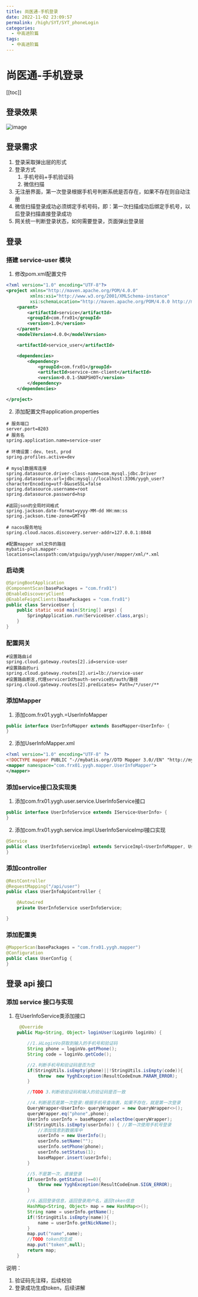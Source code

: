 ```yaml
---
title: 尚医通-手机登录
date: 2022-11-02 23:09:57
permalink: /high/SYT/SYT_phoneLogin
categories:
  - 中高进阶篇
tags:
  - 中高进阶篇
---
```

# 尚医通-手机登录

[[toc]]

## 登录效果

![image](https://cdn.staticaly.com/gh/xustudyxu/image-hosting1@master/20221102/image.38u79gt33ag0.webp)

## 登录需求

1. 登录采取弹出层的形式
2. 登录方式
   1. 手机号码+手机验证码
   2. 微信扫描
3. 无注册界面，第一次登录根据手机号判断系统是否存在，如果不存在则自动注册
4. 微信扫描登录成功必须绑定手机号码，即：第一次扫描成功后绑定手机号，以后登录扫描直接登录成功
5. 网关统一判断登录状态，如何需要登录，页面弹出登录层

## 登录

### 搭建 service-user 模块

1. 修改pom.xml配置文件

```xml
<?xml version="1.0" encoding="UTF-8"?>
<project xmlns="http://maven.apache.org/POM/4.0.0"
         xmlns:xsi="http://www.w3.org/2001/XMLSchema-instance"
         xsi:schemaLocation="http://maven.apache.org/POM/4.0.0 http://maven.apache.org/xsd/maven-4.0.0.xsd">
    <parent>
        <artifactId>service</artifactId>
        <groupId>com.frx01</groupId>
        <version>1.0</version>
    </parent>
    <modelVersion>4.0.0</modelVersion>

    <artifactId>service_user</artifactId>

    <dependencies>
        <dependency>
            <groupId>com.frx01</groupId>
            <artifactId>service-cmn-client</artifactId>
            <version>0.0.1-SNAPSHOT</version>
        </dependency>
    </dependencies>

</project>
```

2. 添加配置文件application.properties

```properties
# 服务端口
server.port=8203
# 服务名
spring.application.name=service-user

# 环境设置：dev、test、prod
spring.profiles.active=dev

# mysql数据库连接
spring.datasource.driver-class-name=com.mysql.jdbc.Driver
spring.datasource.url=jdbc:mysql://localhost:3306/yygh_user?characterEncoding=utf-8&useSSL=false
spring.datasource.username=root
spring.datasource.password=hsp

#返回json的全局时间格式
spring.jackson.date-format=yyyy-MM-dd HH:mm:ss
spring.jackson.time-zone=GMT+8

# nacos服务地址
spring.cloud.nacos.discovery.server-addr=127.0.0.1:8848

#配置mapper xml文件的路径
mybatis-plus.mapper-locations=classpath:com/atguigu/yygh/user/mapper/xml/*.xml
```

### 启动类

```java
@SpringBootApplication
@ComponentScan(basePackages = "com.frx01")
@EnableDiscoveryClient
@EnableFeignClients(basePackages = "com.frx01")
public class ServiceUser {
    public static void main(String[] args) {
        SpringApplication.run(ServiceUser.class,args);
    }
}
```

### 配置网关

```properties
#设置路由id
spring.cloud.gateway.routes[2].id=service-user
#设置路由的uri
spring.cloud.gateway.routes[2].uri=lb://service-user
#设置路由断言,代理servicerId为auth-service的/auth/路径
spring.cloud.gateway.routes[2].predicates= Path=/*/user/**
```

### 添加Mapper

1. 添加com.frx01.yygh.=UserInfoMapper

```java
public interface UserInfoMapper extends BaseMapper<UserInfo> {
}
```

2. 添加UserInfoMapper.xml

```xml
<?xml version="1.0" encoding="UTF-8" ?>
<!DOCTYPE mapper PUBLIC "-//mybatis.org//DTD Mapper 3.0//EN" "http://mybatis.org/dtd/mybatis-3-mapper.dtd" >
<mapper namespace="com.frx01.yygh.mapper.UserInfoMapper">
</mapper>
```

### 添加service接口及实现类

1. 添加com.frx01.yygh.user.service.UserInfoService接口

```java
public interface UserInfoService extends IService<UserInfo> {
}
```

2. 添加com.frx01.yygh.service.impl.UserInfoServiceImpl接口实现

```java
@Service
public class UserInfoServiceImpl extends ServiceImpl<UserInfoMapper, UserInfo> implements UserInfoService {
}
```

### 添加controller

```java
@RestController
@RequestMapping("/api/user")
public class UserInfoApiController {

    @Autowired
    private UserInfoService userInfoService;

}
```

### 添加配置类

```java
@MapperScan(basePackages = "com.frx01.yygh.mapper")
@Configuration
public class UserConfig {
}
```

## 登录 api 接口

### 添加 service 接口与实现

1. 在UserInfoService类添加接口

```java
     @Override
    public Map<String, Object> loginUser(LoginVo loginVo) {

        //1.从LoginVo获取到输入的手机号和验证码
        String phone = loginVo.getPhone();
        String code = loginVo.getCode();

        //2.判断手机号和验证码是否为空
        if(StringUtils.isEmpty(phone)||!StringUtils.isEmpty(code)){
            throw  new YyghException(ResultCodeEnum.PARAM_ERROR);
        }

        //TODO 3.判断收验证码和输入的验证码是否一致

        //4.判断是否是第一次登录:根据手机号查询表，如果不存在，就是第一次登录
        QueryWrapper<UserInfo> queryWrapper = new QueryWrapper<>();
        queryWrapper.eq("phone",phone);
        UserInfo userInfo = baseMapper.selectOne(queryWrapper);
        if(StringUtils.isEmpty(userInfo)) { //第一次使用手机号登录
            //添加信息到数据库中
            userInfo = new UserInfo();
            userInfo.setName("");
            userInfo.setPhone(phone);
            userInfo.setStatus(1);
            baseMapper.insert(userInfo);
        }

        //5.不是第一次，直接登录
        if(userInfo.getStatus()==0){
            throw new YyghException(ResultCodeEnum.SIGN_ERROR);
        }

        //6.返回登录信息，返回登录用户名，返回token信息
        HashMap<String, Object> map = new HashMap<>();
        String name = userInfo.getName();
        if(!StringUtils.isEmpty(name)){
            name = userInfo.getNickName();
        }
        map.put("name",name);
        //TODO token的生成
        map.put("token",null);
        return map;
    }
```

说明：

1. 验证码先注释，后续校验
2. 登录成功生成token，后续讲解

